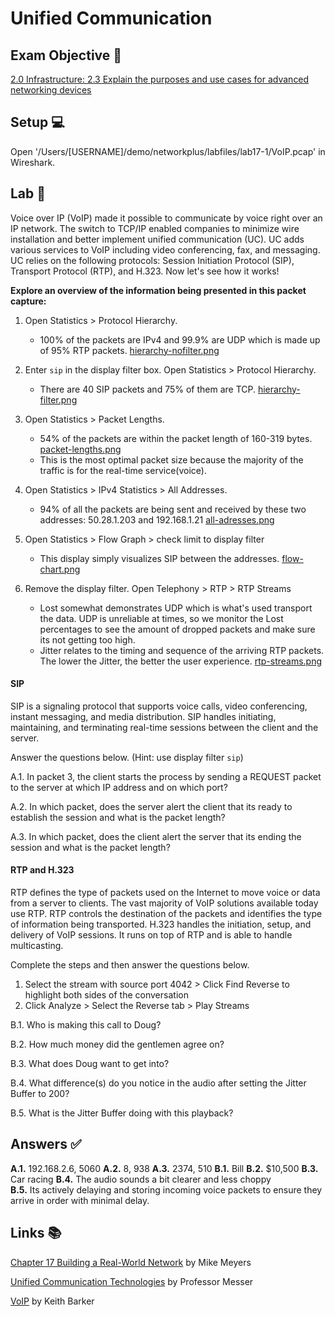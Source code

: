 # Unified Communication

## Exam Objective 📑
[2.0 Infrastructure: 2.3 Explain the purposes and use cases for advanced networking devices](https://www.comptia.jp/pdf/comptia-network-n10-007-v-3-0-exam-objectives.pdf)

## Setup 💻
Open '/Users/[USERNAME]/demo/networkplus/labfiles/lab17-1/VoIP.pcap' in Wireshark.

## Lab 🔬
Voice over IP (VoIP) made it possible to communicate by voice right over an IP network. The switch to TCP/IP enabled companies to minimize wire installation and better implement unified communication (UC). UC adds various services to VoIP including video conferencing, fax, and messaging. UC relies on the following protocols: Session Initiation Protocol (SIP), Transport Protocol (RTP), and H.323. Now let's see how it works!

**Explore an overview of the information being presented in this packet capture:**

1. Open Statistics > Protocol Hierarchy.
    * 100% of the packets are IPv4 and 99.9% are UDP which is made up of 95% RTP packets. [hierarchy-nofilter.png](https://github.com/shellam4/demo/blob/main/networkplus/labfiles/lab17-1/hierarchy-nofilter.png)

2. Enter `sip` in the display filter box. Open Statistics > Protocol Hierarchy.
    * There are 40 SIP packets and 75% of them are TCP. [hierarchy-filter.png](https://github.com/shellam4/demo/blob/main/networkplus/labfiles/lab17-1/hierarchy-filter.png)

3. Open Statistics > Packet Lengths.
    * 54% of the packets are within the packet length of 160-319 bytes. [packet-lengths.png](https://github.com/shellam4/demo/blob/main/networkplus/labfiles/lab17-1/packet-lengths.png)
    * This is the most optimal packet size because the majority of the traffic is for the real-time service(voice).

4. Open Statistics > IPv4 Statistics > All Addresses.
    * 94% of all the packets are being sent and received by these two addresses: 50.28.1.203 and 192.168.1.21 [all-adresses.png](https://github.com/shellam4/demo/blob/main/networkplus/labfiles/lab17-1/all-addresses.png)

5. Open Statistics > Flow Graph > check limit to display filter
    * This display simply visualizes SIP between the addresses. [flow-chart.png](https://github.com/shellam4/demo/blob/main/networkplus/labfiles/lab17-1/flow-chart.png)

6. Remove the display filter. Open Telephony > RTP > RTP Streams
    * Lost somewhat demonstrates UDP which is what's used transport the data. UDP is unreliable at times, so we monitor the Lost percentages to see the amount of dropped packets and make sure its not getting too high. 
    * Jitter relates to the timing and sequence of the arriving RTP packets. The lower the Jitter, the better the user experience. [rtp-streams.png](https://github.com/shellam4/demo/blob/main/networkplus/labfiles/lab17-1/rtp-streams.png)

#### SIP 
SIP is a signaling protocol that supports voice calls, video conferencing, instant messaging, and media distribution. SIP handles initiating, maintaining, and terminating real-time sessions between the client and the server. 

Answer the questions below. (Hint: use display filter `sip`)

  A.1. In packet 3, the client starts the process by sending a REQUEST packet to the server at which IP address and on which port?

  A.2. In which packet, does the server alert the client that its ready to establish the session and what is the packet length?

  A.3. In which packet, does the client alert the server that its ending the session and what is the packet length?

#### RTP and H.323
RTP defines the type of packets used on the Internet to move voice or data from a server to clients. The vast majority of VoIP solutions available today use RTP. RTP controls the destination of the packets and identifies the type of information being transported. H.323 handles the initiation, setup, and delivery of VoIP sessions. It runs on top of RTP and is able to handle multicasting.

Complete the steps and then answer the questions below.
1. Select the stream with source port 4042 > Click Find Reverse to highlight both sides of the conversation 
2. Click Analyze > Select the Reverse tab > Play Streams

  B.1. Who is making this call to Doug?
  
  B.2. How much money did the gentlemen agree on?
  
  B.3. What does Doug want to get into? 
  
  B.4. What difference(s) do you notice in the audio after setting the Jitter Buffer to 200? 
  
  B.5. What is the Jitter Buffer doing with this playback?
  
## Answers ✅
**A.1.** 192.168.2.6, 5060
**A.2.** 8, 938
**A.3.** 2374, 510
**B.1.** Bill
**B.2.** $10,500
**B.3.** Car racing
**B.4.** The audio sounds a bit clearer and less choppy  
**B.5.** Its actively delaying and storing incoming voice packets to ensure they arrive in order with minimal delay.

## Links 📚
[Chapter 17 Building a Real-World Network](https://learning.oreilly.com/library/view/comptia-network-certification/9781260122398/ch17.xhtml) by Mike Meyers

[Unified Communication Technologies](https://www.professormesser.com/network-plus/n10-006/unified-communication/) by Professor Messer

[VoIP](https://www.cbtnuggets.com/learn/it-training/playlist/nrn:playlist:certification:5e0b96bf2fd1290015ddc049/80?autostart=1) by Keith Barker
